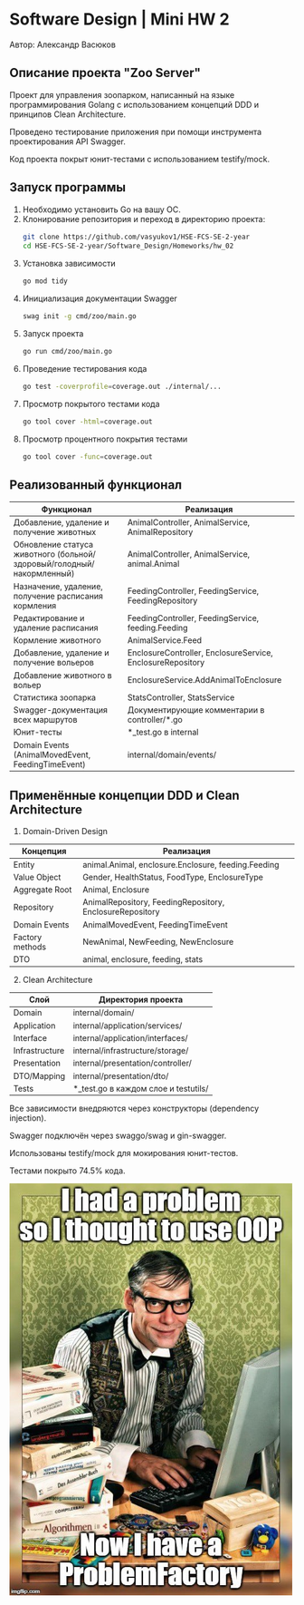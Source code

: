 # Software Design | Mini HW 2

Автор: Александр Васюков

## Описание проекта "Zoo Server"

Проект для управления зоопарком, написанный на языке программирования Golang с использованием концепций DDD и принципов Clean Architecture.

Проведено тестирование приложения при помощи инструмента проектирования API Swagger.

Код проекта покрыт юнит-тестами с использованием testify/mock.

## Запуск программы

1. Необходимо установить Go на вашу ОС.
2. Клонирование репозитория и переход в директорию проекта:
   ```bash
   git clone https://github.com/vasyukov1/HSE-FCS-SE-2-year
   cd HSE-FCS-SE-2-year/Software_Design/Homeworks/hw_02
    ```
3. Установка зависимости
   ```bash
   go mod tidy
   ```
4. Инициализация документации Swagger
     ```bash
    swag init -g cmd/zoo/main.go
    ```
5. Запуск проекта
   ```bash
   go run cmd/zoo/main.go
   ```
6. Проведение тестирования кода
   ```bash
   go test -coverprofile=coverage.out ./internal/...
   ```
7. Просмотр покрытого тестами кода
   ```bash
   go tool cover -html=coverage.out
   ```
8. Просмотр процентного покрытия тестами
    ```bash
    go tool cover -func=coverage.out
    ```

## Реализованный функционал

| Функционал                                                            | 	Реализация                                                |
|-----------------------------------------------------------------------|------------------------------------------------------------|
| Добавление, удаление и получение животных                             | AnimalController, AnimalService, AnimalRepository          |
| Обновление статуса животного (больной/здоровый/голодный/накормленный) | AnimalController, AnimalService, animal.Animal             |
| Назначение, удаление, получение расписания кормления                  | FeedingController, FeedingService, FeedingRepository       |
| Редактирование и удаление расписания                                  | FeedingController, FeedingService, feeding.Feeding         |
| Кормление животного                                                   | AnimalService.Feed                                         |
| Добавление, удаление и получение вольеров                             | EnclosureController, EnclosureService, EnclosureRepository |
| Добавление животного в вольер                                         | EnclosureService.AddAnimalToEnclosure                      |
| Статистика зоопарка                                                   | StatsController, StatsService                              |
| Swagger-документация всех маршрутов                                   | Документирующие комментарии в controller/*.go              |
| Юнит-тесты                                                            | *_test.go в internal                                       |
| Domain Events (AnimalMovedEvent, FeedingTimeEvent)                    | internal/domain/events/                                    |

## Применённые концепции DDD и Clean Architecture

1. Domain-Driven Design

|  Концепция      | Реализация                                               |
|-----------------|----------------------------------------------------------|
| Entity          | animal.Animal, enclosure.Enclosure, feeding.Feeding      |
| Value Object    | Gender, HealthStatus, FoodType, EnclosureType            |
| Aggregate Root  | Animal, Enclosure                                        |
| Repository      | AnimalRepository, FeedingRepository, EnclosureRepository |
| Domain Events   | AnimalMovedEvent, FeedingTimeEvent                       |
| Factory methods | NewAnimal, NewFeeding, NewEnclosure                      |
| DTO             | animal, enclosure, feeding, stats                        |

2. Clean Architecture

| Слой	            | Директория проекта                   |
|------------------|--------------------------------------|
| Domain 	         | internal/domain/                     |
| Application      | 	internal/application/services/      |
| Interface        | 	internal/application/interfaces/    |
| Infrastructure 	 | internal/infrastructure/storage/     |
| Presentation     | internal/presentation/controller/    | 
| DTO/Mapping      | 	internal/presentation/dto/          |
| Tests	           | *_test.go в каждом слое и testutils/ |

Все зависимости внедряются через конструкторы (dependency injection).

Swagger подключён через swaggo/swag и gin-swagger.

Использованы testify/mock для мокирования юнит-тестов.

Тестами покрыто 74.5% кода.

![meme.jpg](meme.jpg)